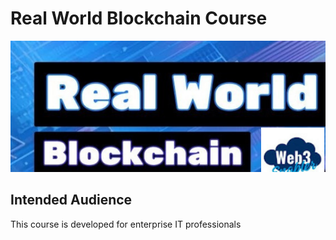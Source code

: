 # Real World Blockchain Course

![](assets/images/real-world-blockchain.png)


## Intended Audience

This course is developed for enterprise IT professionals
